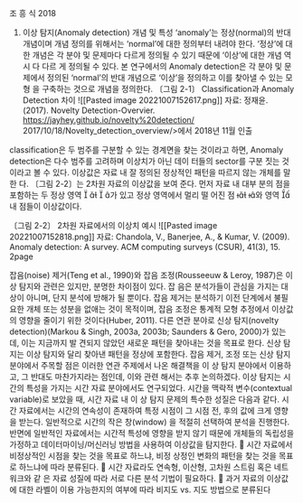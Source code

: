 조 흥 식 2018
1. 이상 탐지(Anomaly detection) 개념 및 특성
‘anomaly’는 정상(normal)의 반대 개념이며 개념 정의를 위해서는 ‘normal’에 대한 정의부터 내려야 한다. ‘정상’에 대한 개념은 각 분야 및 문제마다 다르게 정의될 수 있기 때문에 ‘이상’에 대한 개념 역시 다 다르 게 정의될 수 있다. 본 연구에서의 Anomaly detection은 각 분야 및 문제에서 정의된 ‘normal’의 반대 개념으로 ‘이상’을 정의하고 이를 찾아낼 수 있는 모형 을 구축하는 것으로 개념을 정의한다. 〔그림 2-1〕 Classification과 Anomaly Detection 차이 
![[Pasted image 20221007152617.png]]
자료: 정재윤. (2017). Novelty Detection-Overvier. https://jayhey.github.io/novelty%20detection/ 2017/10/18/Novelty_detection_overview/>에서 2018년 11월 인출


classification은 두 범주를 구분할 수 있는 경계면을 찾는 것이라고 하면, Anomaly detection은 다수 범주를 고려하며 이상치가 아닌 데이 터들의 sector를 구분 짓는 것이라고 볼 수 있다. 이상값은 자료 내 잘 정의된 정상적인 패턴을 따르지 않는 개체를 말한 다. 〔그림 2-2〕는 2차원 자료의 이상값을 보여 준다. 먼저 자료 내 대부 분의 점을 포함하는 두 정상 영역    가 있고 정상 영역에서 멀리 떨 어진 점  와 영역  내 점들이 이상값이다.

〔그림 2-2〕 2차원 자료에서의 이상치 예시
![[Pasted image 20221007152818.png]]
자료: Chandola, V., Banerjee, A., & Kumar, V. (2009). Anomaly detection: A survey. ACM computing surveys (CSUR), 41(3), 15. 2page

잡음(noise) 제거(Teng et al., 1990)와 잡음 조정(Rousseeuw & Leroy, 1987)은 이상 탐지와 관련은 있지만, 분명한 차이점이 있다. 잡 음은 분석가들이 관심을 가지는 대상이 아니며, 단지 분석에 방해가 될 뿐이다. 잡음 제거는 분석하기 이전 단계에서 불필요한 개체 또는 성분을 없애는 것이 목적이며, 잡음 조정은 통계적 모형 추정에서 이상값의 영향을 줄이기 위한 것이다(Huber, 2011). 다른 연관 분야로 신상 탐지(novelty detection)(Markou & Singh, 2003a, 2003b; Saunders & Gero, 2000)가 있는데, 이는 지금까지 발 견되지 않았던 새로운 패턴을 찾아내는 것을 목표로 한다. 신상 탐지는 이상 탐지와 달리 찾아낸 패턴을 정상에 포함한다. 잡음 제거, 조정 또는 신상 탐지 분야에서 주목할 점은 이러한 연관 주제에서 나온 해결책을 이 상 탐지 분야에서 이용하고, 그 반대도 마찬가지라는 점인데, 이와 관련 해서는 추후 논의하겠다. 이상 탐지는 시간의 특성을 가지는 시간 자료 분야에서도 연구되었다. 시간을 맥락적 변수(contextual variable)로 보았을 때, 시간 자료 내 이 상 탐지 문제의 특수한 성질은 다음과 같다.
시간 자료에서는 시간의 연속성이 존재하여 특정 시점이 그 시점 전, 후의 값에 크게 영향을 받는다. 일반적으로 시간의 작은 창(window) 을 적절히 선택하여 분석을 진행한다. 반면에 일반적인 자료에서는 시간적 특성에 영향을 받지 않기 때문에 개체들의 독립성을 가정하고 데이터마이닝/머신러닝 방법을 사용하여 이상값을 탐지한다.  시간 자료에서 비정상적인 시점을 찾는 것을 목표로 하느냐, 비정 상정인 변화의 패턴을 찾는 것을 목표로 하느냐에 따라 분류된다.  시간 자료라도 연속형, 이산형, 고차원 스트림 혹은 네트워크와 같 은 자료 성질에 따라 서로 다른 분석 기법이 필요하다.  과거 자료의 이상값에 대한 라벨이 이용 가능한지의 여부에 따라 비지도 vs. 지도 방법으로 분류된다